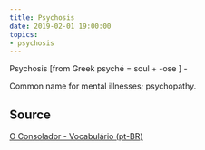 ```yaml
---
title: Psychosis
date: 2019-02-01 19:00:00
topics:
- psychosis 
---
```


Psychosis [from Greek psyché = soul + -ose ] - 

Common name for mental illnesses; psychopathy.

## Source
[O Consolador - Vocabulário (pt-BR)](http://www.oconsolador.com.br/linkfixo/vocabulario/principal.html)
